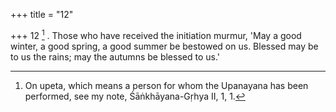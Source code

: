 +++
title = "12"

+++
12 [^5] . Those who have received the initiation murmur, 'May a good winter, a good spring, a good summer be bestowed on us. Blessed may be to us the rains; may the autumns be blessed to us.'


[^5]:  On upeta, which means a person for whom the Upanayana has been performed, see my note, Śāṅkhāyana-Gṛhya II, 1, 1.

